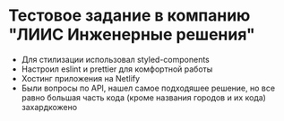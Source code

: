 # Тестовое задание в компанию "ЛИИС Инженерные решения"

* Для стилизации использовал styled-components
* Настроил eslint и prettier для комфортной работы
* Хостинг приложения на Netlify
* Были вопросы по API, нашел самое подходяшее решение, но все равно большая часть кода (кроме названия городов и их кода) захардкожено

